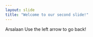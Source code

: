 ```yaml
---
layout: slide
title: "Welcome to our second slide!"
---
```

Arsalaan
Use the left arrow to go back!
